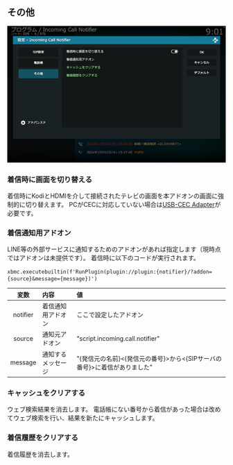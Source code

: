 ## その他

![アドオン設定（その他）](images/3_アドオン設定/3_その他.png)

### 着信時に画面を切り替える

着信時にKodiとHDMIを介して接続されたテレビの画面を本アドオンの画面に強制的に切り替えます。
PCがCECに対応していない場合は[USB-CEC Adapter](https://kodiful.com/#usbcec)が必要です。

### 着信通知用アドオン

LINE等の外部サービスに通知するためのアドオンがあれば指定します（現時点ではアドオンは未提供です）。
着信時に以下のコードが実行されます。

```
xbmc.executebuiltin(f'RunPlugin(plugin://plugin:{notifier}/?addon={source}&message={message})')
```

|変数|内容|値|
|:------:|:------|:------|
|notifier|着信通知用アドオン|ここで設定したアドオン|
|source|通知元アドオン|"script.incoming.call.notifier"|
|message|通知するメッセージ|"{発信元の名前}<{発信元の番号}>から<{SIPサーバの番号}>に着信がありました"|

### キャッシュをクリアする

ウェブ検索結果を消去します。
電話帳にない番号から着信があった場合は改めてウェブ検索を行い、結果を新たにキャッシュします。

### 着信履歴をクリアする

着信履歴を消去します。
